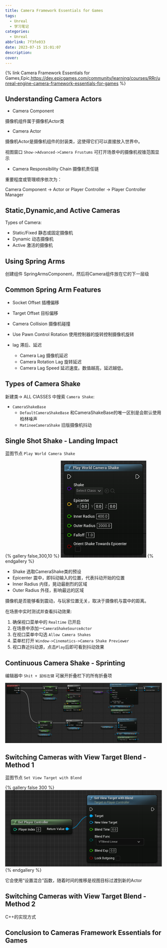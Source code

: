 ```yaml
---
title: Camera Framework Essentials for Games
tags:
  - Unreal
  - 学习笔记
categories:
  - Unreal
abbrlink: 7f3fe033
date: 2023-07-15 15:01:07
description:
cover:
---
```


{% link Camera Framework Essentials for Games,Epic,https://dev.epicgames.com/community/learning/courses/RRr/unreal-engine-camera-framework-essentials-for-games %}  


## Understanding Camera Actors

- Camera Component

摄像机组件属于摄像机Actor类

- Camera Actor

摄像机Actor是摄像机组件的封装类，这使得它们可以直接放入世界中。

视图窗口 `Show->Advanced->Camera Frustums` 可打开场景中的摄像机视锥范围显示


- Camera Responsibility Chain 摄像机责任链

重要程度或管理顺序依次为：

Camera Component -> Actor or Player Controller -> Player Controller Manager




## Static,Dynamic,and Active Cameras

Types of Camera:

- Static/Fixed 静态或固定摄像机
- Dynamic 动态摄像机
- Active 激活的摄像机


## Using Spring Arms

创建组件 SpringArmsComponent，然后将Camera组件放在它的下一层级




## Common Spring Arm Features

- Socket Offset 
插槽偏移

- Target Offset 
目标偏移

- Camera Collision 
摄像机碰撞

- Use Pawn Control Rotation
使用控制器的旋转控制摄像机旋转

- lag
滞后、延迟
    - Camera Lag 
    摄像机延迟
    - Camera Rotation Lag 
    旋转延迟
    - Camera Lag Speed 
    延迟速度。数值越高，延迟越低。



## Types of Camera Shake 

新建类-> ALL ClASSES 中搜索 `Camera Shake`:

- `CameraShakeBase`
    - `DefaultCameraShakeBase` 和CameraShakeBase的唯一区别是会默认使用柏林噪声
    - `MatineeCameraShake` 旧版摄像机抖动





## Single Shot Shake - Landing Impact


蓝图节点 `Play World Camera Shake`

{% gallery false,300,10 %}
![Play World Camera Shake](../img/Camera-Framework-Essentials-for-Games/1689424038814.png)
{% endgallery %}

- Shake 选取CameraShake类的预设
- Epicenter 震中，即抖动输入的位置，代表抖动开始的位置
- Inner Radius 内径，晃动最剧烈的区域
- Outer Radius 外径，影响最远的区域

摄像机是否能够看到震动，与玩家位置无关，取决于摄像机与震中的距离。


在场景中实时测试并查看抖动效果:
1. 确保视口菜单中的 `Realtime` 已开启
2. 在场景中添加一`CameraShakeSourceActor`
3. 在视口菜单中勾选 `Allow Camera Shakes`
4. 菜单栏打开 `Window->Cinematics->Camera Shake Previewer`
5. 视口靠近抖动源，点击`Play`后即可看到抖动效果


## Continuous Camera Shake - Sprinting

编辑器中 `Shit + 鼠标左键` 可展开折叠栏下的所有折叠项

![蓝图实现冲刺抖动示例](../img/Camera-Framework-Essentials-for-Games/1689420425301.png)


## Switching Cameras with View Target Blend - Method 1

蓝图节点 `Set View Target with Blend`

{% gallery false 300 %}
![Alt text](../img/Camera-Framework-Essentials-for-Games/1689424362620.png)
{% endgallery %}

它会使用“设置混合”函数，随着时间的推移是视图目标过渡到新的Actor



## Switching Cameras with View Target Blend - Method 2

C++的实现方式

## Conclusion to Cameras Framework Essentials for Games